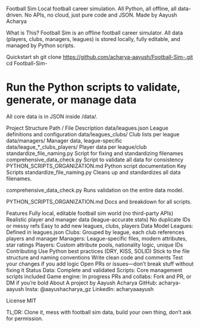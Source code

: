 Football Sim
Local football career simulation. All Python, all offline, all data-driven.
No APIs, no cloud, just pure code and JSON.
Made by Aayush Acharya

What is This?
Football Sim is an offline football career simulator. All data (players, clubs, managers, leagues) is stored locally, fully editable, and managed by Python scripts.

Quickstart
sh
git clone https://github.com/acharya-aayush/Football-Sim-.git
cd Football-Sim-
# Run the Python scripts to validate, generate, or manage data
All core data is in JSON inside /data/.

Project Structure
Path / File	Description
data/leagues.json	League definitions and configuration
data/leagues_clubs/	Club lists per league
data/managers/	Manager data, league-specific
data/league_*_clubs_players/	Player data per league/club
standardize_file_naming.py	Script for fixing and standardizing filenames
comprehensive_data_check.py	Script to validate all data for consistency
PYTHON_SCRIPTS_ORGANIZATION.md	Python script documentation
Key Scripts
standardize_file_naming.py
Cleans up and standardizes all data filenames.

comprehensive_data_check.py
Runs validation on the entire data model.

PYTHON_SCRIPTS_ORGANIZATION.md
Docs and breakdown for all scripts.

Features
Fully local, editable football sim world (no third-party APIs)
Realistic player and manager data (league-accurate stats)
No duplicate IDs or messy refs
Easy to add new leagues, clubs, players
Data Model
Leagues: Defined in leagues.json
Clubs: Grouped by league, each club references players and manager
Managers: League-specific files, modern attributes, star ratings
Players: Custom attribute pools, nationality logic, unique IDs
Contributing
Use Python best practices (DRY, KISS, SOLID)
Stick to the file structure and naming conventions
Write clean code and comments
Test your changes if you add logic
Open PRs or issues—don’t break stuff without fixing it
Status
Data: Complete and validated
Scripts: Core management scripts included
Game engine: In progress
PRs and collabs: Fork and PR, or DM if you’re bold
About
A project by Aayush Acharya
GitHub: acharya-aayush
Insta: @aayushacharya_gz
LinkedIn: acharyaaayush

License
MIT

TL;DR:
Clone it, mess with football sim data, build your own thing, don’t ask for permission.

